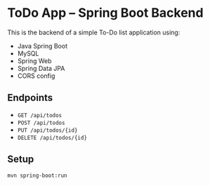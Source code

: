 # ToDo App – Spring Boot Backend

This is the backend of a simple To-Do list application using:

- Java Spring Boot
- MySQL
- Spring Web
- Spring Data JPA
- CORS config

## Endpoints

- `GET /api/todos`
- `POST /api/todos`
- `PUT /api/todos/{id}`
- `DELETE /api/todos/{id}`

## Setup

```bash
mvn spring-boot:run
